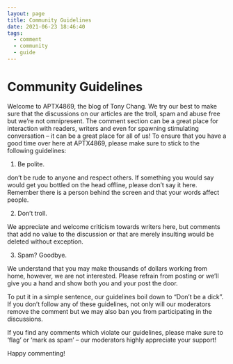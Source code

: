 ```yaml
---
layout: page
title: Community Guidelines
date: 2021-06-23 18:46:40
tags:
  - comment
  - community
  - guide
---
```

# Community Guidelines

Welcome to APTX4869, the blog of Tony Chang. We try our best to make sure that the discussions on our articles are the troll, spam and abuse free but we’re not omnipresent. The comment section can be a great place for interaction with readers, writers and even for spawning stimulating conversation – it can be a great place for all of us! To ensure that you have a good time over here at APTX4869, please make sure to stick to the following guidelines:

1. Be polite.

don’t be rude to anyone and respect others. If something you would say would get you bottled on the head offline, please don’t say it here. Remember there is a person behind the screen and that your words affect people.

2. Don’t troll.

We appreciate and welcome criticism towards writers here, but comments that add no value to the discussion or that are merely insulting would be deleted without exception.

3. Spam? Goodbye.

We understand that you may make thousands of dollars working from home, however, we are not interested. Please refrain from posting or we’ll give you a hand and show both you and your post the door.

To put it in a simple sentence, our guidelines boil down to “Don’t be a dick”. If you don’t follow any of these guidelines, not only will our moderators remove the comment but we may also ban you from participating in the discussions.

If you find any comments which violate our guidelines, please make sure to ‘flag’ or ‘mark as spam’ – our moderators highly appreciate your support!

Happy commenting!

